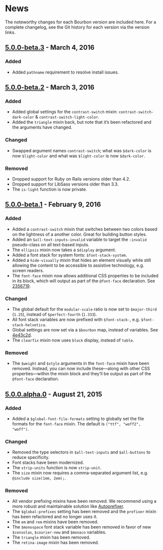 # News

The noteworthy changes for each Bourbon version are included here. For a
complete changelog, see the Git history for each version via the version links.

## [5.0.0-beta.3] - March 4, 2016

### Added

- Added `pathname` requirement to resolve install issues.

[5.0.0-beta.3]: https://github.com/thoughtbot/bourbon/compare/v5.0.0.beta.2...v5.0.0.beta.3

## [5.0.0-beta.2] - March 3, 2016

### Added

- Added global settings for the `contrast-switch` mixin:
  `contrast-switch-dark-color` & `contrast-switch-light-color`.
- Added the `triangle` mixin back, but note that it’s been refactored and the
  arguments have changed.

### Changed

- Swapped argument names `contrast-switch`; what was `$dark-color` is now
  `$light-color` and what was `$light-color` is now `$dark-color`.

### Removed

- Dropped support for Ruby on Rails versions older than 4.2.
- Dropped support for LibSass versions older than 3.3.
- The `is-light` function is now private.

[5.0.0-beta.2]: https://github.com/thoughtbot/bourbon/compare/v5.0.0.beta.1...v5.0.0.beta.2

## [5.0.0-beta.1] - February 9, 2016

### Added

- Added a `contrast-switch` mixin that switches between two colors based on the
  lightness of a another color. Great for building button styles.
- Added an `$all-text-inputs-invalid` variable to target the `:invalid`
  pseudo-class on all text-based inputs.
- The `ellipsis` mixin now takes a `$display` argument.
- Added a font stack for system fonts: `$font-stack-system`.
- Added a `hide-visually` mixin that hides an element visually while still
  allowing the content to be accessible to assistive technology,
  e.g. screen readers.
- The `font-face` mixin now allows additional CSS properties to be included in
  its block, which will output as part of the `@font-face` declaration.
  See [2356719].

### Changed

- The global default for the `modular-scale` ratio is now set to
  `$major-third` (`1.25`), instead of `$perfect-fourth` (`1.333`).
- All font stack variables are now prefixed with `$font-stack-`,
  e.g. `$font-stack-helvetica`.
- Global settings are now set via a `$bourbon` map, instead of variables.
  See [4e43c2d].
- The `clearfix` mixin now uses `block` display, instead of `table`.

### Removed

- The `$weight` and `$style` arguments in the `font-face` mixin have been
  removed. Instead, you can now include these—along with other CSS
  properties—within the mixin block and they’ll be output as part of the
  `@font-face` declaration.

[5.0.0-beta.1]: https://github.com/thoughtbot/bourbon/compare/da4451e...v5.0.0.beta.1
[2356719]: https://github.com/thoughtbot/bourbon/commit/235671948ef3a9c343c4391d250082a0373c8d83
[4e43c2d]: https://github.com/thoughtbot/bourbon/commit/4e43c2d7507999b539771bdc1b3733b18b3c1883

## [5.0.0.alpha.0] - August 21, 2015

### Added

- Added a `$global-font-file-formats` setting to globally set the file formats
  for the `font-face` mixin. The default is `("ttf", "woff2", "woff")`.

### Changed

- Removed the type selectors in `$all-text-inputs` and `$all-buttons` to
  reduce specificity.
- Font stacks have been modernized.
- The `strip-units` function is now `strip-unit`.
- The `size` mixin now requires a comma-separated argument list,
  e.g. `@include size(1em, 2em);`.

### Removed

- All vendor prefixing mixins have been removed. We recommend using a more
  robust and maintainable solution
  like [Autoprefixer](https://github.com/postcss/autoprefixer).
- The `$global-prefixes` setting has been removed and the `prefixer` mixin
  has been refactored and no longer uses it.
- The `em` and `rem` mixins have been removed.
- The `$monospace` font stack variable has been removed in favor of new
  `$consolas`, `$courier-new` and `$monaco` variables.
- The `triangle` mixin has been removed.
- The `retina-image` mixin has been removed.

[5.0.0.alpha.0]: https://github.com/thoughtbot/bourbon/compare/v4.2.6...v5.0.0.alpha.0
